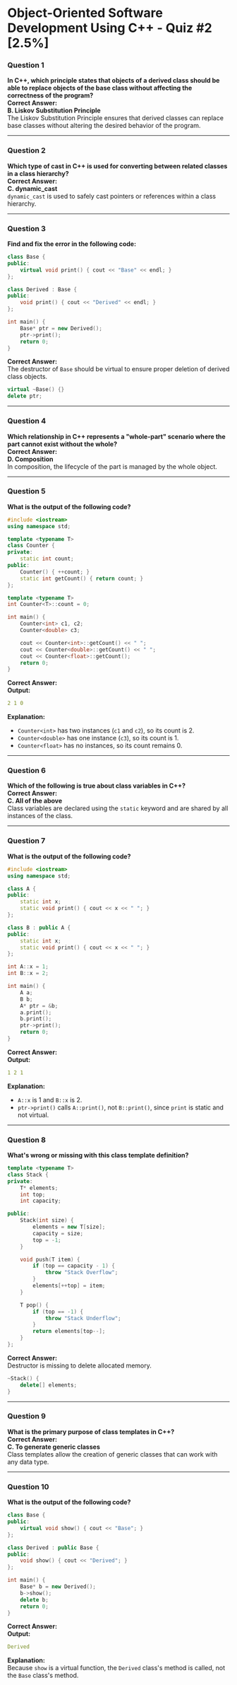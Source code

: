 # Object-Oriented Software Development Using C++ - Quiz #2 [2.5%]

### Question 1
**In C++, which principle states that objects of a derived class should be able to replace objects of the base class without affecting the correctness of the program?**  
**Correct Answer:**  
**B. Liskov Substitution Principle**  
The Liskov Substitution Principle ensures that derived classes can replace base classes without altering the desired behavior of the program.

---

### Question 2
**Which type of cast in C++ is used for converting between related classes in a class hierarchy?**  
**Correct Answer:**  
**C. dynamic_cast**  
`dynamic_cast` is used to safely cast pointers or references within a class hierarchy.

---

### Question 3
**Find and fix the error in the following code:**  

```cpp
class Base {
public:
    virtual void print() { cout << "Base" << endl; }
};

class Derived : Base {
public:
    void print() { cout << "Derived" << endl; }
};

int main() {
    Base* ptr = new Derived();
    ptr->print();
    return 0;
}
```

**Correct Answer:**  
The destructor of `Base` should be virtual to ensure proper deletion of derived class objects.  

```cpp
virtual ~Base() {}
delete ptr;
```

---

### Question 4
**Which relationship in C++ represents a "whole-part" scenario where the part cannot exist without the whole?**  
**Correct Answer:**  
**D. Composition**  
In composition, the lifecycle of the part is managed by the whole object.

---

### Question 5
**What is the output of the following code?**  

```cpp
#include <iostream>
using namespace std;

template <typename T>
class Counter {
private:
    static int count;
public:
    Counter() { ++count; }
    static int getCount() { return count; }
};

template <typename T>
int Counter<T>::count = 0;

int main() {
    Counter<int> c1, c2;
    Counter<double> c3;

    cout << Counter<int>::getCount() << " ";
    cout << Counter<double>::getCount() << " ";
    cout << Counter<float>::getCount();
    return 0;
}
```

**Correct Answer:**  
**Output:**  
```yaml
2 1 0
```
**Explanation:**  
- `Counter<int>` has two instances (`c1` and `c2`), so its count is 2.  
- `Counter<double>` has one instance (`c3`), so its count is 1.  
- `Counter<float>` has no instances, so its count remains 0.

---

### Question 6
**Which of the following is true about class variables in C++?**  
**Correct Answer:**  
**C. All of the above**  
Class variables are declared using the `static` keyword and are shared by all instances of the class.

---

### Question 7
**What is the output of the following code?**  

```cpp
#include <iostream>
using namespace std;

class A {
public:
    static int x;
    static void print() { cout << x << " "; }
};

class B : public A {
public:
    static int x;
    static void print() { cout << x << " "; }
};

int A::x = 1;
int B::x = 2;

int main() {
    A a;
    B b;
    A* ptr = &b;
    a.print();
    b.print();
    ptr->print();
    return 0;
}
```

**Correct Answer:**  
**Output:**  
```yaml
1 2 1
```
**Explanation:**  
- `A::x` is 1 and `B::x` is 2.  
- `ptr->print()` calls `A::print()`, not `B::print()`, since `print` is static and not virtual.

---

### Question 8
**What's wrong or missing with this class template definition?**  

```cpp
template <typename T>
class Stack {
private:
    T* elements;
    int top;
    int capacity;

public:
    Stack(int size) {
        elements = new T[size];
        capacity = size;
        top = -1;
    }

    void push(T item) {
        if (top == capacity - 1) {
            throw "Stack Overflow";
        }
        elements[++top] = item;
    }

    T pop() {
        if (top == -1) {
            throw "Stack Underflow";
        }
        return elements[top--];
    }
};
```

**Correct Answer:**  
Destructor is missing to delete allocated memory.  

```cpp
~Stack() {
    delete[] elements;
}
```

---

### Question 9
**What is the primary purpose of class templates in C++?**  
**Correct Answer:**  
**C. To generate generic classes**  
Class templates allow the creation of generic classes that can work with any data type.

---

### Question 10
**What is the output of the following code?**  

```cpp
class Base {
public:
    virtual void show() { cout << "Base"; }
};

class Derived : public Base {
public:
    void show() { cout << "Derived"; }
};

int main() {
    Base* b = new Derived();
    b->show();
    delete b;
    return 0;
}
```

**Correct Answer:**  
**Output:**  
```yaml
Derived
```
**Explanation:**  
Because `show` is a virtual function, the `Derived` class's method is called, not the `Base` class's method.
